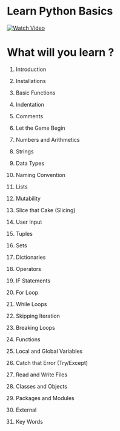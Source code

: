 # Learn Python Basics
[![Watch Video](https://github.com/murtazahassan/Learn-Python/blob/master/Python_Tumbnail.jpg)](https://youtu.be/G2q63_JUgDI)

# What will you learn ?

1.	Introduction 

2.	Installations

3.	Basic Functions 

4.	Indentation 

5.	Comments 

6.	Let the Game Begin 

7.	Numbers and Arithmetics 

8.	Strings

9.	Data Types

10.	Naming Convention

11.	Lists

12.	Mutability

13.	Slice that Cake (Slicing)

14.	User Input 

15.	Tuples

16.	Sets

17.	Dictionaries 

18.	Operators 

19.	IF Statements 

20.	For Loop 

21.	While Loops 

22.	Skipping Iteration

23.	Breaking Loops 

24.	Functions

25.	Local and Global Variables 

26.	Catch that Error (Try/Except)

27.	Read and Write Files 

28.	Classes and Objects 

29.	Packages and Modules 

30.	External 

31.	Key Words

